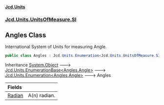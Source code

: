 #### [Jcd.Units](index.md 'index')
### [Jcd.Units.UnitsOfMeasure.SI](Jcd.Units.UnitsOfMeasure.SI.md 'Jcd.Units.UnitsOfMeasure.SI')

## Angles Class

International System of Units for measuring Angle.

```csharp
public class Angles : Jcd.Units.Enumeration<Jcd.Units.UnitsOfMeasure.SI.Angles, Jcd.Units.UnitTypes.Angle>
```

Inheritance [System.Object](https://docs.microsoft.com/en-us/dotnet/api/System.Object 'System.Object') &#129106; [Jcd.Units.EnumerationBase&lt;](Jcd.Units.EnumerationBase_TEnumeration,T_.md 'Jcd.Units.EnumerationBase<TEnumeration,T>')[Angles](Jcd.Units.UnitsOfMeasure.SI.Angles.md 'Jcd.Units.UnitsOfMeasure.SI.Angles')[,](Jcd.Units.EnumerationBase_TEnumeration,T_.md 'Jcd.Units.EnumerationBase<TEnumeration,T>')[Angle](Jcd.Units.UnitTypes.Angle.md 'Jcd.Units.UnitTypes.Angle')[&gt;](Jcd.Units.EnumerationBase_TEnumeration,T_.md 'Jcd.Units.EnumerationBase<TEnumeration,T>') &#129106; [Jcd.Units.Enumeration&lt;](Jcd.Units.Enumeration_TEnumeration,T_.md 'Jcd.Units.Enumeration<TEnumeration,T>')[Angles](Jcd.Units.UnitsOfMeasure.SI.Angles.md 'Jcd.Units.UnitsOfMeasure.SI.Angles')[,](Jcd.Units.Enumeration_TEnumeration,T_.md 'Jcd.Units.Enumeration<TEnumeration,T>')[Angle](Jcd.Units.UnitTypes.Angle.md 'Jcd.Units.UnitTypes.Angle')[&gt;](Jcd.Units.Enumeration_TEnumeration,T_.md 'Jcd.Units.Enumeration<TEnumeration,T>') &#129106; Angles

| Fields | |
| :--- | :--- |
| [Radian](Jcd.Units.UnitsOfMeasure.SI.Angles.Radian.md 'Jcd.Units.UnitsOfMeasure.SI.Angles.Radian') | A(n) radian. |
